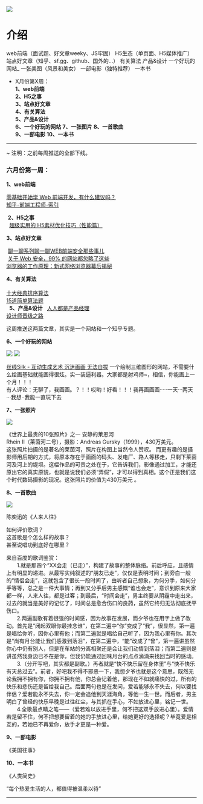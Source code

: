 


![](https://github.com/bluezhan/weeky/raw/master/images/logo.png)

# 介绍

web前端（面试题、好文章weeky、JS牢固）
H5生态（单页面、H5媒体推广）
站点好文章（知乎、sf.gg、github、国外的...）
有关算法
产品&设计
一个好玩的网站_
一张美图（风景和美女）
一部电影（独特推荐）
一本书

* X月份第X周：  
  __1、web前端__  
  __2、H5之事__  
  __3、站点好文章__  
  __4、有关算法__   
  __5、产品&设计__  
  __6、一个好玩的网站__ 
  __7、一张图片__
  __8、一首歌曲__  
  __9、一部电影__
  __10、一本书__    

----------------

~ 注明：之前每周推送的全部下线。

### 六月份第一周：   

  __1、web前端__    
    
  [零基础开始学 Web 前端开发，有什么建议吗？](https://www.zhihu.com/question/19637373)   
  [知乎-前端工程师-索引](https://www.zhihu.com/topic/19573936)
 
  __2、H5之事__     
   
  [超级实用的 H5素材优化技巧（性能篇）](http://www.digitaling.com/articles/35963.html)   
     
  __3、站点好文章__    
      
  [聊一聊系列聊一聊WEB前端安全那些事儿](https://segmentfault.com/a/1190000006672214)   
  [关于 Web 安全，99% 的网站都忽略了这些](https://segmentfault.com/a/1190000003852910)   
  [浏览器的工作原理：新式网络浏览器幕后揭秘](https://www.html5rocks.com/zh/tutorials/internals/howbrowserswork/)   
     
  __4、有关算法__     
      
  [十大经典排序算法](http://web.jobbole.com/87968/)    
  [15道简单算法题](http://blog.jobbole.com/70599/)
       
   __5、产品&设计__ 
   
  [人人都是产品经理](http://www.woshipm.com)       
  [设计师晋级之路](https://zhuanlan.zhihu.com/Sevendesign)    
       
  这周推送这两篇文章，其实是一个网站和一个知乎专题。     
      
  __6、一个好玩的网站__
  
  ![](https://github.com/bluezhan/weeky/raw/master/images/61-1.png) 
  ![](https://github.com/bluezhan/weeky/raw/master/images/61-2.png) 

  [丝线Silk - 互动生成艺术 沉迷画画 无法自拔](http://weavesilk.com)
  一个绘制三维图形的网站，不需要什么绘画基础就能画得很炫。实一装逼利器。大家都是射鸡师~，相信，你能画上一个月！！！  
  有人评论：无聊了，我画画。？！！哎哟！好看！！！我再画画画·····一天···两天···我想··我能一直玩下去  

  __7、一张照片__   

  ![](https://github.com/bluezhan/weeky/raw/master/images/61-3.jpg) 

  《世界上最贵的10张照片》之一 安静的莱恩河  
  Rhein II（莱茵河二号），摄影：Andreas Gursky（1999），430万美元。  
  这张照片拍摄的是著名的莱茵河，照片在构图上当然令人赞叹。 
  而更有趣的是摄影师用后期的方式，将原本存在于画面的码头、发电厂、路人等移走，只剩下莱茵河及河上的堤坝。这幅作品的可贵之处在于，它告诉我们，影像通过加工，才能还原出它的真实原貌，也就是说我们必须“弄假”，才可以得到真相。这个正是我们这个时代数码摄影的现况。这张照片的价值为430万美元 。      

  __8、一首歌曲__  

  ![](https://github.com/bluezhan/weeky/raw/master/images/61-4.jpg) 

  陈奕迅的《人来人往》   

  如何评价歌词？  
  这首歌是个怎么样的故事？  
  甚至说唱功到底好在哪里？ 

  来自百度的歌词鉴赏：    
　　1.就是那四个“XX会走（已走）”，构建了故事的整体脉络。前后呼应，且感情上有明显的递进。从最写实纯叙述的“朋友已走”，仅仅是表明时间；到旁白一般的“情侣会走”，这就包含了很长一段时间了，由听者自己想象，为何分手，如何分手等等，总之是一件大事情；再到又分手后男主感慨“谁也会走”，意识到原来大家都一样，人来人往，都是过客；到最后，“时间会走”，男主终要从阴霾中走出来，过去的就当是美好的记忆了，时间总是愈合伤口的良药，虽然它终归无法彻底抚平伤口。   
　　2.两遍副歌有着很强的时间感，因为故事在发展，而夕爷也在用字上做了改动。首先是“闭起双眼你最挂念谁”，在第二遍中“你”变成了“我”，很显然，第一遍是唱给你听，因你心里有他；而第二遍就是唱给自己听了，因为我心里有你。其次是“尚有月台能让我们感激到落泪”，在第二遍中，“能”改成了“曾”，第一遍讲虽然你心中仍有别人，但是在车站的分离相聚还是会让我们动情到落泪；而第二遍则是讲虽然我身边已不在是你，但我仍能通过回味月台的点点滴滴来找回当时的感动。    
　　3.（分开写吧，其实都是副歌。）再者就是“快不快乐留在身体里”与“快不快乐有天总过去”。前者，好吧我不得不邪恶一下，我想夕爷也就是这个意思，既然无论我拥不拥有你，你拥不拥有他，你总会记着他，那现在不如就痛快的过，所有的快乐和悲伤还是留给我自己。后面两句也是在发问，爱若能够永不失去，何以要找伴侣？爱若能永不失去，你一定会追他到天涯海角，等他一生一世。而后者，男主明白了曾经的快乐早晚是过往红尘，与其抓在手心，不如放进心里，铭记一世。  
　　4.全歌最点睛之笔——（爱若难以放进手里，何不把这双手放进心里）。爱情若是留不住，何不把想要留着的她的手放进心里，给她更好的选择呢？毕竟爱是相互的，若她已不再爱你，放手才更是一种爱。   


  __9、一部电影__   

  《美国往事》  

  __10、一本书__ 

  《人类简史》  



“每个热爱生活的人，都值得被温柔以待”



-------------------


